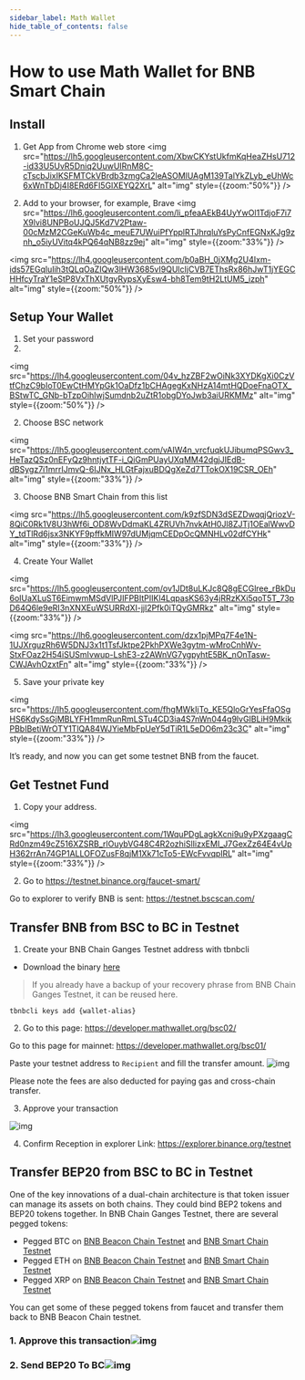 ```yaml
---
sidebar_label: Math Wallet
hide_table_of_contents: false
---
```


# How to use Math Wallet for BNB Smart Chain
## Install
1. Get App from Chrome web store
<img src="https://lh5.googleusercontent.com/XbwCKYstUkfmKqHeaZHsU712-id33U5UvR5Dniq2UuwUIRnM8C-cTscbJixIKSFMTCkVBrdb3zmgCa2leASOMlUAgM139TalYkZLyb_eUhWc6xWnTbDj4I8ERd6FI5GlXEYQ2XrL" alt="img" style={{zoom:"50%"}} />

2. Add to your browser, for example, Brave
<img src="https://lh6.googleusercontent.com/li_pfeaAEkB4UyYwOl1TdjoF7i7X9lvi8UNPBoUJQJ5Kd7V2Ptaw-00cMzM2CGeKuWb4c_meuE7UWuiPfYpplRTJhrqluYsPyCnfEGNxKJg9znh_o5iyUVitq4kPQ64qNB8zz9ej" alt="img" style={{zoom:"33%"}} />

<img src="https://lh4.googleusercontent.com/b0aBH_0jXMg2U4Ixm-ids57EGqluIih3tQLqOaZIQw3lHW3685vI9QUlcIjCVB7EThsRx86hJwT1jYEGCHHfcyTraY1eStP8VxThXUtgvRypsXyEsw4-bh8Tem9tH2LtUM5_izph" alt="img" style={{zoom:"50%"}} />

## Setup Your Wallet
1. Set your password
2. 
<img src="https://lh4.googleusercontent.com/04v_hzZBF2wOiNk3XYDKgXi0CzVtfChzC9bIoT0EwCtHMYpGk1OaDfz1bCHAgegKxNHzA14mtHQDoeFnaOTX_BStwTC_GNb-bTzpOihIwjSumdnb2uZtR1obgDYoJwb3aiURKMMz" alt="img" style={{zoom:"50%"}} />

2. Choose BSC network

<img src="https://lh5.googleusercontent.com/vAIW4n_vrcfuqkUJibumqPSGwv3_HeTazQSz0nEFyQz9hntjytTF-i_QiGmPUayUXqMM42dgjJIEdB-dBSygz7i1mrrIJmvQ-6IJNx_HLGtFajxuBDQgXeZd7TTokOX19CSR_OEh" alt="img" style={{zoom:"33%"}} />

3. Choose BNB Smart Chain from this list
   
<img src="https://lh5.googleusercontent.com/k9zfSDN3dSEZDwqqjQriozV-8QiC0Rk1V8U3hWf6i_OD8WvDdmaKL4ZRUVh7nvkAtH0Jl8ZJTj1OEalWwvDY_tdTlRd6jsx3NKYF9pffkMIW97dUMjqmCEDpOcQMNHLv02dfCYHk" alt="img" style={{zoom:"33%"}} />

4. Create Your Wallet

<img src="https://lh5.googleusercontent.com/ov1JDt8uLKJc8Q8gECGlree_rBkDu6oIUaXLuST6EimwmMSdVlPJIFPBItPIIKl4LqpasKS63y4jRRzKXi5qoT5T_73pD64Q6le9eRI3nXNXEuWSURRdXI-jjl2Pfk0iTQyGMRkz" alt="img" style={{zoom:"33%"}} />

<img src="https://lh6.googleusercontent.com/dzx1pjMPq7F4e1N-1UJXrguzRh6W5DNJ3x1t1TsfJktpe2PkhPXWe3gytm-wMroCnhWv-StxFOaz2H54iSUSmIvwup-LshE3-z2AWnVG7ygpyhtE5BK_nOnTasw-CWJAvhOzxtFn" alt="img" style={{zoom:"33%"}} />

5. Save your private key

<img src="https://lh5.googleusercontent.com/fhgMWkIjTo_KE5QloGrYesFfaOSgHS6KdySsGjMBLYFH1mmRunRmLSTu4CD3ia4S7nWn044g9lvGIBLiH9MkikPBbIBetiWrOTY1TlQA84WJYieMbFpUeY5dTiR1L5eDO6m23c3C" alt="img" style={{zoom:"33%"}} />

It’s ready, and now you can get some testnet BNB from the faucet.

## Get Testnet Fund
1. Copy your address.

<img src="https://lh3.googleusercontent.com/1WquPDgLagkXcni9u9yPXzgaagCRd0nzm49cZ516XZSRB_rlOuybVG48C4R2ozhiSlIizxEMI_J7GexZz64E4vUpH362rrAn74GP1ALLOFOZusF8qjM1Xk71cTo5-EWcFvvqpIRL" alt="img" style={{zoom:"33%"}} />

2. Go to <https://testnet.binance.org/faucet-smart/>

Go to explorer to verify BNB is sent: <https://testnet.bscscan.com/>

## Transfer BNB from BSC to BC in Testnet

1. Create your BNB Chain Ganges Testnet address with tbnbcli
* Download the binary [here](https://github.com/bnb-chain/node/releases/tag/v0.8.1)
> If you already have a backup of your recovery phrase from BNB Chain Ganges Testnet, it can be reused here.
```
tbnbcli keys add {wallet-alias}
```
2. Go to this page: <https://developer.mathwallet.org/bsc02/>

Go to this page for mainnet: <https://developer.mathwallet.org/bsc01/>


Paste your testnet address to `Recipient` and fill the transfer amount.
![img](https://lh6.googleusercontent.com/jBLdydCWQEKJ-ksWfixIUH8qrFC9JEaLw4SbGRWngKCWXAjQDzl0ZCKs3Ajn2ZILcnd2XJzZxK6x62DHNb7_VHaJFm78qvU6zD-fhp5p7KGyDesNz5q6hilLLRbuv1Ygw-46JoBq)

Please note the fees are also deducted for paying gas and cross-chain transfer.

3. Approve your transaction

![img](https://lh3.googleusercontent.com/1LZhflItAfxbbPLppP_2mZQXhKlKbvAhk51-Or41wTaHY7Rs3B5g62QO1_4ymA0rgx8HoEmvCyEWbWSm_LOrxXyvHWZ24EsRVSJoLELHdprSiLAMLd5cDiDm_89Nd5z78CP0fPw5)

4. Confirm Reception in explorer
Link: <https://explorer.binance.org/testnet>

## Transfer BEP20 from BSC to BC in Testnet

One of the key innovations of a dual-chain architecture is that token issuer can manage its assets on both chains. They could bind BEP2 tokens and BEP20 tokens together. In BNB Chain Ganges Testnet, there are several pegged tokens:

* Pegged BTC on [BNB Beacon Chain Testnet](https://explorer.binance.org/testnet/asset/BTC-E24) and  [BNB Smart Chain Testnet](https://testnet.bscscan.com/address/0x6ce8dA28E2f864420840cF74474eFf5fD80E65B8#code)
* Pegged ETH on  [BNB Beacon Chain Testnet](
https://explorer.binance.org/testnet/asset/ETH-64F) and  [BNB Smart Chain Testnet](https://testnet.bscscan.com/address/0xd66c6b4f0be8ce5b39d52e0fd1344c389929b378#code)
* Pegged XRP on  [BNB Beacon Chain Testnet](
https://explorer.binance.org/testnet/asset/XRP-C46) and  [BNB Smart Chain Testnet](https://testnet.bscscan.com/address/0xa83575490d7df4e2f47b7d38ef351a2722ca45b9#code)

You can get some of these pegged tokens from faucet and transfer them back to BNB Beacon Chain testnet.

### 1. Approve this transaction![img](https://lh3.googleusercontent.com/bYfuPLKjeTopR_VUzr6MBEHZWy6UkJ10hlXICxbHh7LvoKi5Hdr2aW7Z_nSDgKphaCc9iOijoignzydzmYU1BGOyN6IRHJPHLKia1XD59651hS-EMU9vboqblgBSziivtZGdQ05e)

### 2. Send BEP20 To BC![img](https://lh5.googleusercontent.com/_RKYU23BD2xhw-g63K8O3RRF1sEKGAC5zyTOIpWUJl9scDyn1kbjwEO6gjFPkVCeFMoG-8D0xvqNH17sJSlZP_FxCrduCqEKZqHfk8DtTnBk6XKHnHDLPAaR8VjVcNNWZsAw74FB)